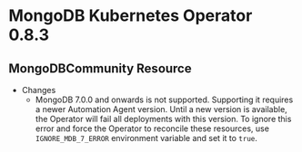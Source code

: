 # MongoDB Kubernetes Operator 0.8.3

## MongoDBCommunity Resource

- Changes
  - MongoDB 7.0.0 and onwards is not supported. Supporting it requires a newer Automation Agent version. Until a new version is available, the Operator will fail all deployments with this version. To ignore this error and force the Operator to reconcile these resources, use `IGNORE_MDB_7_ERROR` environment variable and set it to `true`. 